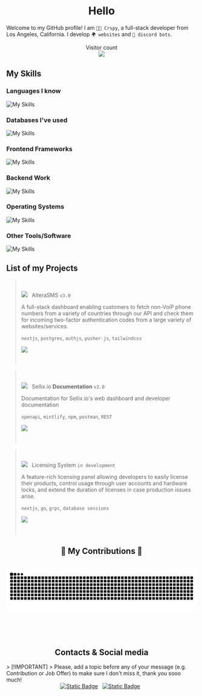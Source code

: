 <br />

<h1 align="center">Hello</h1>

Welcome to my GitHub profile! I am `👨‍💻 Crspy`, a full-stack developer from Los Angeles, California. I develop `🌍 websites` and `🤖 discord bots`.

<p align="center"> 
  Visitor count<br>
  <img src="https://profile-counter.glitch.me/crspy2/count.svg" />
</p>

## My Skills
<h3>Languages I know</h3>
  
![My Skills](https://go-skill-icons.vercel.app/api/icons?i=python,typescript,golang,cpp)
<h3>Databases I've used</h3>

![My Skills](https://go-skill-icons.vercel.app/api/icons?i=postgres,mysql,prisma,redis,sqlite,mongodb)
<h3>Frontend Frameworks</h3>

![My Skills](https://go-skill-icons.vercel.app/api/icons?i=nextjs,react,millionjs,zustand,vite,authjs,fresh,preact,tailwindcss,openapi)
<h3>Backend Work</h3>

![My Skills](https://go-skill-icons.vercel.app/api/icons?i=cloudflare,bun,hono,trpc,go,grpc,nginx,ngrok,postman,stripe)
<h3>Operating Systems</h3>

![My Skills](https://go-skill-icons.vercel.app/api/icons?i=linux,arch,ubuntu,windows,powershell,wsl)
<h3>Other Tools/Software</h3>

![My Skills](https://go-skill-icons.vercel.app/api/icons?i=arcbrowser,discordjs,discord,docker,fleet,githubactions,gitkraken,goland,pm2,vercel,visualstudio,vscode)
  

## List of my Projects
> &nbsp;
> 
> <img width="18" src="https://alterasms.io/altera_dark.png"> &nbsp; AlteraSMS `v3.0`
>
> A full-stack dashboard enabling customers to fetch non-VoiP phone numbers from a variety of countries through our API and check them for incoming two-factor
authentication codes from a large variety of websites/services.
>
> `nextjs`, `postgres`, `authjs`, `pusher-js`, `tailwindcss`
> 
> <a href="https://alterasms.io"><img src="https://raw.githubusercontent.com/anafro/anafro/main/Buttons/Open-In-Browser.svg" height="28"></a>
> 
> &nbsp;

> &nbsp;
>
> <img width="18" src="https://avatars.githubusercontent.com/u/66204773"> &nbsp; Sellix.io **Documentation** `v2.0`
>
> Documentation for Sellix.io's web dashboard and developer documentation
>
> `openapi`, `mintlify`, `npm`, `postman`, `REST`
>
> <a href="https://docs.sellix.com"><img src="https://raw.githubusercontent.com/anafro/anafro/main/Buttons/Open-In-Browser.svg" height="28"></a>
>
> &nbsp;

> &nbsp;
> 
> <img width="18" src="https://raw.githubusercontent.com/anafro/anafro/main/Logos/Sakurator.svg"> &nbsp; Licensing System `in development`
> 
> A feature-rich licensing panel allowing developers to easily license their products, control usage through user accounts and hardware locks, and extend the duration of licenses
in case production issues arise.
>
> `nextjs`, `go`, `grpc`, `database sessions`
> 
> <a href="https://licenses.alterasms.io"><img src="https://raw.githubusercontent.com/anafro/anafro/main/Buttons/Open-In-Browser.svg" height="28"></a>
> 
> &nbsp;

<div align="center">
  <h2>🐍 My Contributions 🐍</h2>
  <br>
  <img alt="snake eating my contributions" src="https://raw.githubusercontent.com/Crspy2/Crspy2/output/github-contribution-grid-snake.svg" />
  
  <br/><br/><br/>
</div>

<h2 align="center">Contacts & Social media</h2>
> [!IMPORTANT]
> Please, add a topic before any of your message (e.g. Contribution or Job Offer) to make sure I don't miss it, thank you sooo much!
<div align="center">
    <a href="mailto:crspy@crspy.me">
        <img alt="Static Badge" src="https://shields-io.translate.goog/badge/crspy@crspy.me-white?logo=gmail&"></a>
    &nbsp;
    <a href="https://discord.com/users/385568884511473664">
        <img alt="Static Badge" src="https://shields-io.translate.goog/badge/crs.py-7289da?logo=discord&logoColor=white"></a>
    &nbsp;
</div>

<br />
